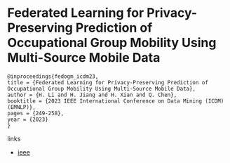 # Federated Learning for Privacy-Preserving Prediction of Occupational Group Mobility Using Multi-Source Mobile Data

```
@inproceedings{fedogm_icdm23,
title = {Federated Learning for Privacy-Preserving Prediction of Occupational Group Mobility Using Multi-Source Mobile Data},
author = {H. Li and H. Jiang and H. Xian and Q. Chen},
booktitle = {2023 IEEE International Conference on Data Mining (ICDM) (EMNLP)},
pages = {249-258},
year = {2023}
}
```

links
- [ieee](https://doi.org/10.1109/ICDM58522.2023.00034)
